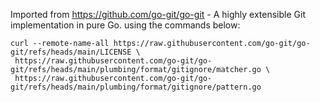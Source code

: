 Imported from
https://github.com/go-git/go-git - A highly extensible Git implementation in pure Go.
using the commands below:

```
curl --remote-name-all https://raw.githubusercontent.com/go-git/go-git/refs/heads/main/LICENSE \
 https://raw.githubusercontent.com/go-git/go-git/refs/heads/main/plumbing/format/gitignore/matcher.go \
 https://raw.githubusercontent.com/go-git/go-git/refs/heads/main/plumbing/format/gitignore/pattern.go
```
